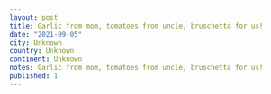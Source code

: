 ```yaml
---
layout: post
title: Garlic from mom, tomatoes from uncle, bruschetta for us!
date: "2021-09-05"
city: Unknown
country: Unknown
continent: Unknown
notes: Garlic from mom, tomatoes from uncle, bruschetta for us!
published: 1
---
```


